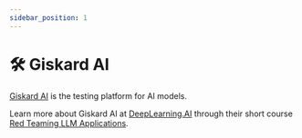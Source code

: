 ```yaml
---
sidebar_position: 1
---
```


# 🛠️ Giskard AI
[Giskard AI](https://www.giskard.ai/) is the testing platform for AI models. 

Learn more about Giskard AI at [DeepLearning.AI](https://www.deeplearning.ai/) through their short course [Red Teaming LLM Applications](https://learn.deeplearning.ai/courses/red-teaming-llm-applications).